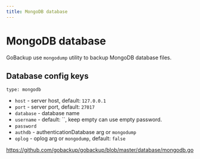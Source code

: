 ```yaml
---
title: MongoDB database
---
```


# MongoDB database

GoBackup use `mongodump` utility to backup MongoDB database files.

## Database config keys

`type: mongodb`

- `host` - server host, default: `127.0.0.1`
- `port` - server port, default: `27017`
- `database` - database name
- `username` - default: ``, keep empty can use empty password.
- `password`
- `authdb` - authenticationDatabase arg or `mongodump`
- `oplog` - oplog arg or `mongodump`, default: `false`

https://github.com/gobackup/gobackup/blob/master/database/mongodb.go
